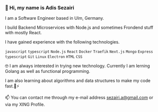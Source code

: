 ### 👋 Hi, my name is Adis Sezairi

I am a Software Engineer based in Ulm, Germany.

I build Backend Microservices with Node.js and sometimes Frondend stuff with mostly React.

I have gained experience with the following technologies. 

`javascript` `typescript` `Node.js` `React` `Docker` `Traefik` `Next.js` `Mongo` `Express` `typescript` `Git` `Linux` `Electron` `HTML` `CSS`

🤓 I am always interested in trying new technology. Currently I am lerning Golang as well as functional programming.

I am also learning about algorithms and data structures to make my code fast.🚀⚡ 

📫 You can contact me through my e-mail address sezairi.a@gmail.com or via my XING Profile.

<!---
adsezai/adsezai is a ✨ special ✨ repository because its `README.md` (this file) appears on your GitHub profile.
You can click the Preview link to take a look at your changes.
--->
